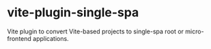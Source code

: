 # vite-plugin-single-spa
Vite plugin to convert Vite-based projects to single-spa root or micro-frontend applications.

